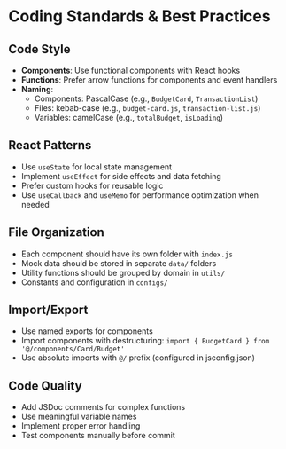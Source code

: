 # Coding Standards & Best Practices

## Code Style
- **Components**: Use functional components with React hooks
- **Functions**: Prefer arrow functions for components and event handlers
- **Naming**: 
  - Components: PascalCase (e.g., `BudgetCard`, `TransactionList`)
  - Files: kebab-case (e.g., `budget-card.js`, `transaction-list.js`)
  - Variables: camelCase (e.g., `totalBudget`, `isLoading`)

## React Patterns
- Use `useState` for local state management
- Implement `useEffect` for side effects and data fetching
- Prefer custom hooks for reusable logic
- Use `useCallback` and `useMemo` for performance optimization when needed

## File Organization
- Each component should have its own folder with `index.js`
- Mock data should be stored in separate `data/` folders
- Utility functions should be grouped by domain in `utils/`
- Constants and configuration in `configs/`

## Import/Export
- Use named exports for components
- Import components with destructuring: `import { BudgetCard } from '@/components/Card/Budget'`
- Use absolute imports with `@/` prefix (configured in jsconfig.json)

## Code Quality
- Add JSDoc comments for complex functions
- Use meaningful variable names
- Implement proper error handling
- Test components manually before commit
